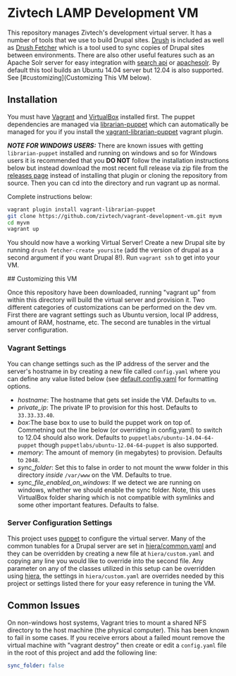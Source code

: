 ﻿# Zivtech LAMP Development VM

This repository manages Zivtech's development virtual server. It has a number of
tools that we use to build Drupal sites. [Drush](https://github.com/drush-ops/drush)
is included as well as [Drush Fetcher](https://www.drupal.org/project/fetcher)
which is a tool used to sync copies of Drupal sites between environments.
There are also other useful features such as an Apache Solr server for easy integration with
[search api](https://drupal.org/project/search_api_solr) or
[apachesolr](https://drupal.org/project/apachesolr). By default this tool builds an
Ubuntu 14.04 server but 12.04 is also supported.  See [#customizing](Customizing This VM below).

## Installation

You must have [Vagrant](https://www.vagrantup.com) and [VirtualBox](https://www.virtualbox.org/)
installed first. The puppet dependencies are managed via
[librarian-puppet](https://github.com/rodjek/librarian-puppet) which can
automatically be managed for you if you install the
[vagrant-librarian-puppet](https://github.com/mhahn/vagrant-librarian-puppet) vagrant plugin.

**_NOTE FOR WINDOWS USERS:_** There are known issues with getting `librarian-puppet`
installed and running on windows and so for Windows users it is recommended that you
**DO NOT** follow the installation instructions below but instead download the
most recent full release via zip file from the
[releases page](https://github.com/zivtech/vagrant-development-vm/releases) instead
of installing that plugin or cloning the repository from source.  Then you can cd into
the directory and run vagrant up as normal.


Complete instructions below:

````bash
vagrant plugin install vagrant-librarian-puppet
git clone https://github.com/zivtech/vagrant-development-vm.git myvm
cd myvm
vagrant up
````
You should now have a working Virtual Server! Create a new Drupal site by running `drush fetcher-create yoursite`
(add the version of drupal as a second argument if you want Drupal 8!). Run `vagrant ssh` to get
into your VM.

<a name="customizing" />
## Customizing this VM

Once this repository have been downloaded, running "vagrant up" from within this
directory will build the virtual server and provision it.  Two different categories
of customizations can be performed on the dev vm. First there are vagrant settings
such as Ubuntu version, local IP address, amount of RAM,
hostname, etc. The second are tunables in the virtual server configuration.

### Vagrant Settings
You can change settings
such as the IP address of the server and the server's hostname in by creating
a new file called `config.yaml` where you can define any value listed below
(see [default.config.yaml](https://github.com/zivtech/vagrant-development-vm/blob/master/default.config.yaml)
for formatting options.

- *hostname*: The hostname that gets set inside the VM. Defaults to `vm`.
- *private_ip*: The private IP to provision for this host. Defaults to `33.33.33.40`.
- *box*:The base box to use to build the puppet work on top of. Commetning out the
line below (or overriding in config,yaml) to switch to 12.04 should also work.
Defaults to `puppetlabs/ubuntu-14.04-64-puppet` though
`puppetlabs/ubuntu-12.04-64-puppet` is also supported.
- *memory*: The amount of memory (in megabytes) to provision. Defaults to `2048`.
- *sync_folder*: Set this to false in order to not mount the www folder in this
directory *inside* `/var/www` on the VM. Defaults to true.
- *sync_file_enabled_on_windows*: If we detect we are running on windows, whether
we should enable the sync folder. Note, this uses VirtualBox folder sharing which
is not compatible with symlinks and some other important features. Defaults to false.

### Server Configuration Settings

This project uses [puppet](https://puppetlabs.com/) to configure the virtual server.
Many of the common tunables for a Drupal server are set in
[hiera/common.yaml](https://github.com/zivtech/vagrant-development-vm/blob/master/hiera/hiera.yaml)
and they can be overridden by creating a new file at `hiera/custom.yaml`
and copying any line you would like to override into the second file.
Any parameter on any of the classes utilized in this setup can be overridden using
[hiera](http://docs.puppetlabs.com/hiera/1/), the settings in `hiera/custom.yaml` are
overrides needed by this project or settings listed there for your easy reference in
tuning the VM.

## Common Issues

On non-windows host systems, Vagrant tries to mount a shared NFS directory to the host
machine (the physical computer). This has been known to fail in some cases. If you
receive errors about a failed mount remove the virtual machine with "vagrant destroy"
then create or edit a `config.yaml` file in the root of this project and add the
following line:

```` yaml
sync_folder: false
````
